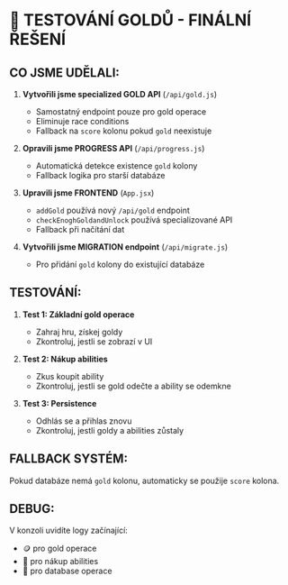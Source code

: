 # 🚀 TESTOVÁNÍ GOLDŮ - FINÁLNÍ ŘEŠENÍ

## CO JSME UDĚLALI:

1. **Vytvořili jsme specialized GOLD API** (`/api/gold.js`)
   - Samostatný endpoint pouze pro gold operace
   - Eliminuje race conditions
   - Fallback na `score` kolonu pokud `gold` neexistuje

2. **Opravili jsme PROGRESS API** (`/api/progress.js`)
   - Automatická detekce existence `gold` kolony
   - Fallback logika pro starší databáze

3. **Upravili jsme FRONTEND** (`App.jsx`)
   - `addGold` používá nový `/api/gold` endpoint
   - `checkEnoghGoldandUnlock` používá specializované API
   - Fallback při načítání dat

4. **Vytvořili jsme MIGRATION endpoint** (`/api/migrate.js`)
   - Pro přidání `gold` kolony do existující databáze

## TESTOVÁNÍ:

1. **Test 1: Základní gold operace**
   - Zahraj hru, získej goldy
   - Zkontroluj, jestli se zobrazí v UI

2. **Test 2: Nákup abilities**
   - Zkus koupit ability
   - Zkontroluj, jestli se gold odečte a ability se odemkne

3. **Test 3: Persistence**
   - Odhlás se a přihlas znovu
   - Zkontroluj, jestli goldy a abilities zůstaly

## FALLBACK SYSTÉM:
Pokud databáze nemá `gold` kolonu, automaticky se použije `score` kolona.

## DEBUG:
V konzoli uvidíte logy začínající:
- 🪙 pro gold operace
- 🛒 pro nákup abilities
- 📝 pro database operace
